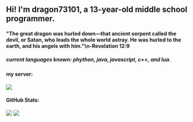 <h2>Hi! I'm dragon73101, a 13-year-old middle school programmer.</h2>

<h4>"The great dragon was hurled down—that ancient serpent called the devil, or Satan, who leads the whole world astray. He was hurled to the earth, and his angels with him."\n-Revelation 12:9</h4>

<h5>current languages known: phython, java, javascript, c++, and lua.</h5>

<h4>my server:</h4>

<a href="https://discord.gg/hrXXUeWgrn">
  <img src="https://dcbadge.vercel.app/api/server/hrXXUeWgrn"/>
</a>

<h4>GitHub Stats:</h4>

![](https://github-readme-stats.vercel.app/api?username=dragon731012&show=stars%20earned,commits,%20issues,%20contributed&type=bar)
![](https://github-readme-streak-stats.herokuapp.com/?user=dragon731012&theme=dark&hide_border=false)<br/>
